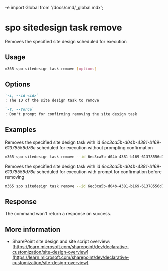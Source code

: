 -e <!-- DISCLAIMER: All secrets, passwords, and sensitive values in this document are examples only and not real credentials. -->
import Global from '/docs/cmd/_global.mdx';

# spo sitedesign task remove

Removes the specified site design scheduled for execution

## Usage

```sh
m365 spo sitedesign task remove [options]
```

## Options

```md definition-list
`-i, --id <id>`
: The ID of the site design task to remove

`-f, --force`
: Don't prompt for confirming removing the site design task
```

<Global />

## Examples

Removes the specified site design task with id _6ec3ca5b-d04b-4381-b169-61378556d76e_ scheduled for execution without prompting confirmation

```sh
m365 spo sitedesign task remove --id 6ec3ca5b-d04b-4381-b169-61378556d76e --force
```

Removes the specified site design task with id _6ec3ca5b-d04b-4381-b169-61378556d76e_ scheduled for execution with prompt for confirmation before removing

```sh
m365 spo sitedesign task remove --id 6ec3ca5b-d04b-4381-b169-61378556d76e
```

## Response

The command won't return a response on success.

## More information

- SharePoint site design and site script overview: [https://learn.microsoft.com/sharepoint/dev/declarative-customization/site-design-overview](https://learn.microsoft.com/sharepoint/dev/declarative-customization/site-design-overview)
